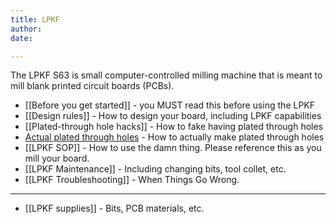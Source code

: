 ```yaml
---
title: LPKF
author: 
date: 

---
```


The LPKF S63 is small computer-controlled milling machine that is meant to mill blank printed circuit boards (PCBs).

* [[Before you get started]] - you MUST read this before using the LPKF
* [[Design rules]] - How to design your board, including LPKF capabilities
* [[Plated-through hole hacks]] - How to fake having plated through holes
* [Actual plated through holes](https://github.com/psu-epl/psu-epl.github.com/wiki/LPKF-MiniContac-RS-Plating-Tank) - How to actually make plated through holes
* [[LPKF SOP]] - How to use the damn thing. Please reference this as you mill your board.
* [[LPKF Maintenance]] - Including changing bits, tool collet, etc.
* [[LPKF Troubleshooting]] - When Things Go Wrong.

----

* [[LPKF supplies]] - Bits, PCB materials, etc.

